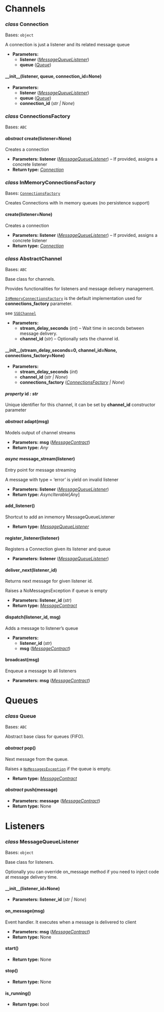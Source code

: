 <a id="module-eric_sse.connection"></a>

<a id="channels"></a>

# Channels

<a id="eric_sse.connection.Connection"></a>

### *class* Connection

Bases: `object`

A connection is just a listener and its related message queue

* **Parameters:**
  * **listener** ([*MessageQueueListener*](#eric_sse.listener.MessageQueueListener))
  * **queue** ([*Queue*](#eric_sse.queues.Queue))

<a id="eric_sse.connection.Connection.__init__"></a>

#### \_\_init_\_(listener, queue, connection_id=None)

* **Parameters:**
  * **listener** ([*MessageQueueListener*](#eric_sse.listener.MessageQueueListener))
  * **queue** ([*Queue*](#eric_sse.queues.Queue))
  * **connection_id** (*str* *|* *None*)

<a id="eric_sse.connection.ConnectionsFactory"></a>

### *class* ConnectionsFactory

Bases: `ABC`

<a id="eric_sse.connection.ConnectionsFactory.create"></a>

#### *abstract* create(listener=None)

Creates a connection

* **Parameters:**
  **listener** ([*MessageQueueListener*](#eric_sse.listener.MessageQueueListener)) – If provided, assigns a concrete listener
* **Return type:**
  [*Connection*](#eric_sse.connection.Connection)

<a id="eric_sse.connection.InMemoryConnectionsFactory"></a>

### *class* InMemoryConnectionsFactory

Bases: [`ConnectionsFactory`](#eric_sse.connection.ConnectionsFactory)

Creates Connections with In memory queues (no persistence support)

<a id="eric_sse.connection.InMemoryConnectionsFactory.create"></a>

#### create(listener=None)

Creates a connection

* **Parameters:**
  **listener** ([*MessageQueueListener*](#eric_sse.listener.MessageQueueListener)) – If provided, assigns a concrete listener
* **Return type:**
  [*Connection*](#eric_sse.connection.Connection)

<a id="module-eric_sse.entities"></a>

<a id="eric_sse.entities.AbstractChannel"></a>

### *class* AbstractChannel

Bases: `ABC`

Base class for channels.

Provides functionalities for listeners and message delivery management.

[`InMemoryConnectionsFactory`](#eric_sse.connection.InMemoryConnectionsFactory) is the default implementation used for **connections_factory** parameter.

see [`SSEChannel`](prefabs.md#eric_sse.prefabs.SSEChannel)

* **Parameters:**
  * **stream_delay_seconds** (*int*) – Wait time in seconds between message delivery.
  * **channel_id** (*str*) – Optionally sets the channel id.

<a id="eric_sse.entities.AbstractChannel.__init__"></a>

#### \_\_init_\_(stream_delay_seconds=0, channel_id=None, connections_factory=None)

* **Parameters:**
  * **stream_delay_seconds** (*int*)
  * **channel_id** (*str* *|* *None*)
  * **connections_factory** ([*ConnectionsFactory*](#eric_sse.connection.ConnectionsFactory) *|* *None*)

<a id="eric_sse.entities.AbstractChannel.id"></a>

#### *property* id *: str*

Unique identifier for this channel, it can be set by **channel_id** constructor parameter

<a id="eric_sse.entities.AbstractChannel.adapt"></a>

#### *abstract* adapt(msg)

Models output of channel streams

* **Parameters:**
  **msg** ([*MessageContract*](entities.md#eric_sse.message.MessageContract))
* **Return type:**
  *Any*

<a id="eric_sse.entities.AbstractChannel.message_stream"></a>

#### *async* message_stream(listener)

Entry point for message streaming

A message with type = ‘error’ is yield on invalid listener

* **Parameters:**
  **listener** ([*MessageQueueListener*](#eric_sse.listener.MessageQueueListener))
* **Return type:**
  *AsyncIterable*[*Any*]

<a id="eric_sse.entities.AbstractChannel.add_listener"></a>

#### add_listener()

Shortcut to add an inmemory MessageQueueListener

* **Return type:**
  [*MessageQueueListener*](#eric_sse.listener.MessageQueueListener)

<a id="eric_sse.entities.AbstractChannel.register_listener"></a>

#### register_listener(listener)

Registers a Connection given its listener and queue

* **Parameters:**
  **listener** ([*MessageQueueListener*](#eric_sse.listener.MessageQueueListener))

<a id="eric_sse.entities.AbstractChannel.deliver_next"></a>

#### deliver_next(listener_id)

Returns next message for given listener id.

Raises a NoMessagesException if queue is empty

* **Parameters:**
  **listener_id** (*str*)
* **Return type:**
  [*MessageContract*](entities.md#eric_sse.message.MessageContract)

<a id="eric_sse.entities.AbstractChannel.dispatch"></a>

#### dispatch(listener_id, msg)

Adds a message to listener’s queue

* **Parameters:**
  * **listener_id** (*str*)
  * **msg** ([*MessageContract*](entities.md#eric_sse.message.MessageContract))

<a id="eric_sse.entities.AbstractChannel.broadcast"></a>

#### broadcast(msg)

Enqueue a message to all listeners

* **Parameters:**
  **msg** ([*MessageContract*](entities.md#eric_sse.message.MessageContract))

<a id="module-eric_sse.queues"></a>

<a id="queues"></a>

# Queues

<a id="eric_sse.queues.Queue"></a>

### *class* Queue

Bases: `ABC`

Abstract base class for queues (FIFO).

<a id="eric_sse.queues.Queue.pop"></a>

#### *abstract* pop()

Next message from the queue.

Raises a [`NoMessagesException`](exceptions.md#eric_sse.exception.NoMessagesException) if the queue is empty.

* **Return type:**
  [*MessageContract*](entities.md#eric_sse.message.MessageContract)

<a id="eric_sse.queues.Queue.push"></a>

#### *abstract* push(message)

* **Parameters:**
  **message** ([*MessageContract*](entities.md#eric_sse.message.MessageContract))
* **Return type:**
  None

<a id="module-eric_sse.listener"></a>

<a id="listeners"></a>

# Listeners

<a id="eric_sse.listener.MessageQueueListener"></a>

### *class* MessageQueueListener

Bases: `object`

Base class for listeners.

Optionally you can override on_message method if you need to inject code at message delivery time.

<a id="eric_sse.listener.MessageQueueListener.__init__"></a>

#### \_\_init_\_(listener_id=None)

* **Parameters:**
  **listener_id** (*str* *|* *None*)

<a id="eric_sse.listener.MessageQueueListener.on_message"></a>

#### on_message(msg)

Event handler. It executes when a message is delivered to client

* **Parameters:**
  **msg** ([*MessageContract*](entities.md#eric_sse.message.MessageContract))
* **Return type:**
  None

<a id="eric_sse.listener.MessageQueueListener.start"></a>

#### start()

* **Return type:**
  None

<a id="eric_sse.listener.MessageQueueListener.stop"></a>

#### stop()

* **Return type:**
  None

<a id="eric_sse.listener.MessageQueueListener.is_running"></a>

#### is_running()

* **Return type:**
  bool
